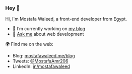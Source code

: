 ### Hey 👋


Hi, I'm Mostafa Waleed, a front-end developer from Egypt.
 
- 🔭 I’m currently working on [my blog](https://mostafawaleed.me/blog)
- 💬 [Ask me](https://mostafawaleed.me/contact) about web development

🌍 Find me on the web:
 - Blog: [mostafawaleed.me/blog](https://mostafawaleed.me/blog)
 - Tweets: [@MostafaAmr206](https://twitter.com/MostafaAmr206)
 - LinkedIn: [in/mostafawaleed](https://www.linkedin.com/in/mostafawaleed/)
